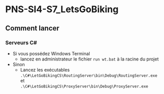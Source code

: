 # PNS-SI4-S7_LetsGoBiking

## Comment lancer

### Serveurs C#

- Si vous possédez Windows Terminal
  - lancez en administrateur le fichier `run wt.bat` à la racine du projet
- Sinon
  - Lancez les exécutables  
  `.\C#\LetGoBikingCS\RoutingServer\bin\Debug\RoutingServer.exe`  
  et  
  `.\C#\LetGoBikingCS\ProxyServer\bin\Debug\ProxyServer.exe`